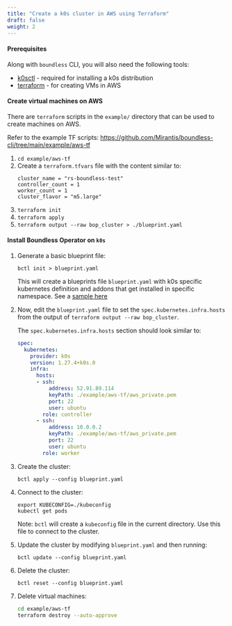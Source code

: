 ```yaml
---
title: "Create a k0s cluster in AWS using Terraform"
draft: false
weight: 2
---
```


#### Prerequisites

Along with `boundless` CLI, you will also need the following tools:

* [k0sctl](https://github.com/k0sproject/k0sctl#installation) - required for installing a k0s distribution
* [terraform](https://developer.hashicorp.com/terraform/tutorials/aws-get-started/install-cli) - for creating VMs in AWS

#### Create virtual machines on AWS

There are `terraform` scripts in the `example/` directory that can be used to create machines on AWS.

Refer to the example TF scripts: https://github.com/Mirantis/boundless-cli/tree/main/example/aws-tf

1. `cd example/aws-tf`
2. Create a `terraform.tfvars` file with the content similar to:
   ```
   cluster_name = "rs-boundless-test"
   controller_count = 1
   worker_count = 1
   cluster_flavor = "m5.large"
   ```
3. `terraform init`
4. `terraform apply`
5. `terraform output --raw bop_cluster > ./blueprint.yaml`

#### Install Boundless Operator on `k0s`

1. Generate a basic blueprint file:
   ```shell
   bctl init > blueprint.yaml
   ```
   This will create a blueprints file `blueprint.yaml` with k0s specific kubernetes definition and addons that get installed in specific namespace. See a [sample here](#sample-blueprint-for-k0s-cluster)

2. Now, edit the `blueprint.yaml` file to set the `spec.kubernetes.infra.hosts` from the output of `terraform output --raw bop_cluster`.

   The `spec.kubernetes.infra.hosts` section should look similar to:
   ```yaml
   spec:
     kubernetes:
       provider: k0s
       version: 1.27.4+k0s.0
       infra:
         hosts:
         - ssh:
             address: 52.91.89.114
             keyPath: ./example/aws-tf/aws_private.pem
             port: 22
             user: ubuntu
           role: controller
         - ssh:
             address: 10.0.0.2
             keyPath: ./example/aws-tf/aws_private.pem
             port: 22
             user: ubuntu
           role: worker
   ```
3. Create the cluster:
   ```shell
   bctl apply --config blueprint.yaml
   ```
4. Connect to the cluster:
   ```shell
   export KUBECONFIG=./kubeconfig
   kubectl get pods
   ```
   Note: `bctl` will create a `kubeconfig` file in the current directory.
   Use this file to connect to the cluster.
5. Update the cluster by modifying `blueprint.yaml` and then running:
   ```shell
   bctl update --config blueprint.yaml
   ```
6. Delete the cluster:
   ```shell
   bctl reset --config blueprint.yaml
   ```
7. Delete virtual machines:
   ```bash
   cd example/aws-tf
   terraform destroy --auto-approve
